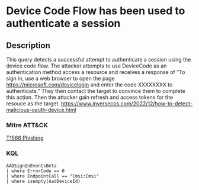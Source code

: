 # Device Code Flow has been used to authenticate a session

## Description
This query detects a successful attempt to authenticate a session using the device code flow. The attacker attempts to use DeviceCode as an authentication method access a resource and receives a response of "To sign in, use a web browser to open the page https://microsoft.com/devicelogin and enter the code XXXXXXXX to authenticate." They then contact the target to convince them to complete this action. Then the attacker gain refresh and access tokens for the resouce as the target. https://www.inversecos.com/2022/12/how-to-detect-malicious-oauth-device.html

### Mitre ATT&CK

[T1566 Phishing](https://attack.mitre.org/techniques/T1566/)

### KQL

```KQL
AADSignInEventsBeta
| where ErrorCode == 0
| where EndpointCall == "Cmsi:Cmsi"
| where isempty(AadDeviceId)